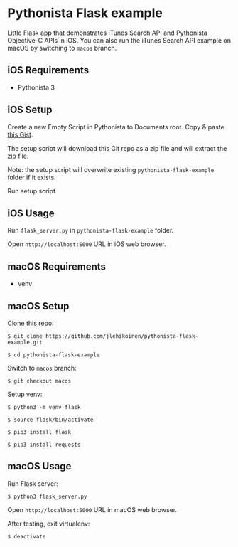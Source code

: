 # Pythonista Flask example

Little Flask app that demonstrates iTunes Search API and Pythonista Objective-C APIs in iOS. You can also run the iTunes Search API example on macOS by switching to `macos` branch.

## iOS Requirements

* Pythonista 3

## iOS Setup

Create a new Empty Script in Pythonista to Documents root. Copy & paste [this Gist](https://gist.github.com/jlehikoinen/ebbb77b366d908243ad6).

The setup script will download this Git repo as a zip file and will extract the zip file.

Note: the setup script will overwrite existing `pythonista-flask-example` folder if it exists.

Run setup script.

## iOS Usage

Run `flask_server.py` in `pythonista-flask-example` folder.

Open `http://localhost:5000` URL in iOS web browser.

## macOS Requirements

* venv

## macOS Setup

Clone this repo:

`$ git clone https://github.com/jlehikoinen/pythonista-flask-example.git`

`$ cd pythonista-flask-example`

Switch to `macos` branch:

`$ git checkout macos`

Setup venv:

`$ python3 -m venv flask`

`$ source flask/bin/activate`

`$ pip3 install flask`

`$ pip3 install requests`

## macOS Usage

Run Flask server:

`$ python3 flask_server.py`

Open `http://localhost:5000` URL in macOS web browser.

After testing, exit virtualenv:

`$ deactivate`

